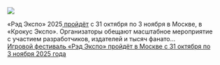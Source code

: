 <!--2025-03-13 13:43:47-->
<div class="yb">
  <div class="rss smaller1 habr"><img src="https://habrastorage.org/getpro/habr/upload_files/de5/260/4a5/de52604a5406d566774b5bb063dffb1a.jpg" /><p>«Рэд Экспо» 2025<a href="https://redgameexpo.ru/" rel="noopener noreferrer nofollow"> пройдёт</a> с 31&nbsp;октября по 3&nbsp;ноября в&nbsp;Москве, в «Крокус Экспо». Организаторы обещают масштабное мероприятие с&nbsp;участием разработчиков, издателей и тысяч фанато... <br><a class="light" href="https://habr.com/ru/news/890662/?utm_source=habrahabr&utm_medium=rss&utm_campaign=890662">Игровой фестиваль «Рэд Экспо» пройдёт в Москве с 31 октября по 3 ноября 2025 года</a></div>
</div>
